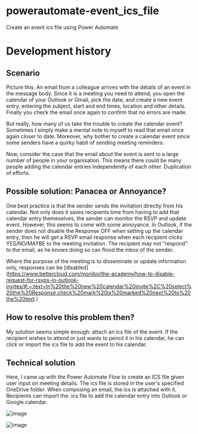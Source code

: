 # powerautomate-event_ics_file
Create an event ics file using Power Automate

# Development history
## Scenario  
Picture this: An email from a colleague arrives with the details of an event in the message body. Since it is a meeting you need to attend, you open the calendar of your Outlook or Gmail, pick the date, and create a new event entry, entering the subject, start and end times, location and other details.  Finally you check the email once again to confirm that no errors are made. 

But really, how many of us take the trouble to create the calendar event? Sometimes I simply make a mental note to myself to read that email once again closer to date. Moreover, why bother to create a calendar event since some senders have a quirky habit of sending meeting reminders.

Now, consider the case that the email about the event is sent to a large number of people in your organisation. This means there could be many people adding the calendar entries independently of each other. Duplication of efforts.

## Possible solution: Panacea or Annoyance?
One best practice is that the sender sends the invitation directly from his calendar. Not only does it saves recipients time from having to add that calendar entry themeselves, the sender can monitor the RSVP and update event. However, this seems to come with some annoyance. In Outlook, if the sender does not disable the Response OFF when setting up the calendar entry, then he will get a RSVP email response when each recipient clicks YES/NO/MAYBE to the meeting invitation. The recipient may not  "respond" to the email, as he knows doing so can flood the inbox of the sender.

Where the purpose of the meeting is to disseminate or update information only,  responses can be [disabled] (https://www.bettercloud.com/monitor/the-academy/how-to-disable-request-for-rsvps-in-outlook-invites/#:~:text=In%20the%20new%20calendar%20invite%2C%20select%20the%20Response,check%20mark%20is%20marked%20next%20to%20the%20text.)

## How to resolve this problem then?
My solution seems simple enough: attach an ics file of the event. If the recipient wishes to attend or just wants to pencil it in his calendar, he can click or import the ics file to add the event to his calendar. 

## Technical solution
Here, I came up with the Power Automate Flow to create an ICS file given user input on meeting details. The ics file is stored in the user's specified OneDrive folder. When composing an email, the ics is attached with it. Recipients can import the .ics file to add the calendar entry into Outlook or Google calendar. 

![image](https://user-images.githubusercontent.com/82358116/153165431-c4fc0395-0f40-40d4-8055-511cc1a7a8d2.png)

![image](https://user-images.githubusercontent.com/82358116/153165834-10bd2871-6628-4be7-9971-a13f9719999e.png)
